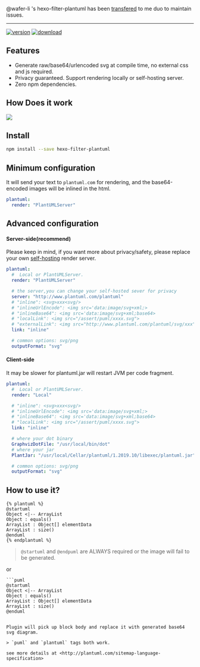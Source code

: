 @wafer-li 's hexo-filter-plantuml has been [transfered](https://github.com/miao1007/hexo-filter-plantuml/pull/3) to me duo to maintain issues.


------
[![version](https://img.shields.io/npm/v/hexo-filter-plantuml.svg)](https://www.npmjs.com/package/hexo-filter-plantuml)
[![download](https://img.shields.io/npm/dm/hexo-filter-plantuml.svg)](https://www.npmjs.com/package/hexo-filter-plantuml)


## Features

* Generate raw/base64/urlencoded svg at compile time, no external css and js required.
* Privacy guaranteed. Support rendering locally or self-hosting server.
* Zero npm dependencies.

## How Does it work

<img src="http://www.plantuml.com/plantuml/png/JOuxpi9038JxFSMK_rzmWHGe5L0a4WA1Q2F52fOsDZXUoF79YeUs7FkRHprvPvx667OqArPhx6CQM2fiD4c_g4xyr3QOt5W6t9CwuSb-nIsxtdJs7KXwoaprOQSWcTK7MVdi5VPLuNSlcu_dxT-bRVwBy3ok0aja8QY1PYUJBeB78THBoBBb1G00"/>


## Install

```sh
npm install --save hexo-filter-plantuml
```

## Minimum configuration

It will send your text to `plantuml.com` for rendering, and the base64-encoded images will be inlined in the html.

```yaml
plantuml:
  render: "PlantUMLServer"
```

## Advanced configuration

#### Server-side(recommend)

Please keep in mind, if you want more about privacy/safety, please replace your own [self-hosting](https://github.com/plantuml/plantuml-server) render server.

```yaml
plantuml:
  #  Local or PlantUMLServer.
  render: "PlantUMLServer"

  # the server,you can change your self-hosted sever for privacy
  server: "http://www.plantuml.com/plantuml"
  # "inline": <svg>xxx<svg/>
  # "inlineUrlEncode": <img src='data:image/svg+xml;> 
  # "inlineBase64": <img src='data:image/svg+xml;base64> 
  # "localLink": <img src="/assert/puml/xxxx.svg">
  # "externalLink": <img src="http://www.plantuml.com/plantuml/svg/xxx">
  link: "inline"

  # common options: svg/png
  outputFormat: "svg"
```

#### Client-side
It may be slower for plantuml.jar will restart JVM per code fragment.

```yaml
plantuml:
  #  Local or PlantUMLServer.
  render: "Local"

  # "inline": <svg>xxx<svg/>
  # "inlineUrlEncode": <img src='data:image/svg+xml;> 
  # "inlineBase64": <img src='data:image/svg+xml;base64> 
  # "localLink": <img src="/assert/puml/xxxx.svg">
  link: "inline"

  # where your dot binary
  GraphvizDotFile: "/usr/local/bin/dot"
  # where your jar
  PlantJar: "/usr/local/Cellar/plantuml/1.2019.10/libexec/plantuml.jar"

  # common options: svg/png
  outputFormat: "svg"
```



## How to use it?

```
{% plantuml %}
@startuml
Object <|-- ArrayList
Object : equals()
ArrayList : Object[] elementData
ArrayList : size()
@enduml
{% endplantuml %}
```

> `@startuml` and `@endpuml` are ALWAYS required or the image will fail to be generated.

or

```
​```puml
@startuml
Object <|-- ArrayList
Object : equals()
ArrayList : Object[] elementData
ArrayList : size()
@enduml
```
```

Plugin will pick up block body and replace it with generated base64 svg diagram.

> `puml` and `plantuml` tags both work.

see more details at <http://plantuml.com/sitemap-language-specification>
```
